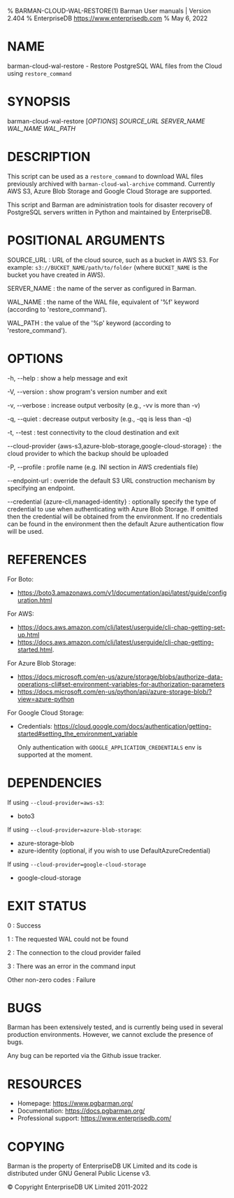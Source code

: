 % BARMAN-CLOUD-WAL-RESTORE(1) Barman User manuals | Version 2.404
% EnterpriseDB <https://www.enterprisedb.com>
% May 6, 2022

# NAME

barman-cloud-wal-restore - Restore PostgreSQL WAL files from the Cloud using `restore_command`


# SYNOPSIS

barman-cloud-wal-restore [*OPTIONS*] *SOURCE_URL* *SERVER_NAME* *WAL_NAME* *WAL_PATH*


# DESCRIPTION

This script can be used as a `restore_command` to download WAL files
previously archived with `barman-cloud-wal-archive` command.
Currently AWS S3, Azure Blob Storage and Google Cloud Storage are supported.

This script and Barman are administration tools for disaster recovery
of PostgreSQL servers written in Python and maintained by EnterpriseDB.


# POSITIONAL ARGUMENTS

SOURCE_URL
:    URL of the cloud source, such as a bucket in AWS S3.
     For example: `s3://BUCKET_NAME/path/to/folder` (where `BUCKET_NAME`
     is the bucket you have created in AWS).

SERVER_NAME
:    the name of the server as configured in Barman.

WAL_NAME
:    the name of the WAL file, equivalent of '%f' keyword (according to 'restore_command').

WAL_PATH
:    the value of the '%p' keyword (according to 'restore_command').

# OPTIONS

-h, --help
:    show a help message and exit

-V, --version
:    show program's version number and exit

-v, --verbose
:    increase output verbosity (e.g., -vv is more than -v)

-q, --quiet
:    decrease output verbosity (e.g., -qq is less than -q)

-t, --test
:    test connectivity to the cloud destination and exit

--cloud-provider {aws-s3,azure-blob-storage,google-cloud-storage}
:    the cloud provider to which the backup should be uploaded

-P, --profile
:    profile name (e.g. INI section in AWS credentials file)

--endpoint-url
:    override the default S3 URL construction mechanism by specifying an endpoint.

--credential {azure-cli,managed-identity}
:    optionally specify the type of credential to use when authenticating with
     Azure Blob Storage. If omitted then the credential will be obtained from the
     environment. If no credentials can be found in the environment then the default
     Azure authentication flow will be used.

# REFERENCES

For Boto:

* https://boto3.amazonaws.com/v1/documentation/api/latest/guide/configuration.html

For AWS:

* https://docs.aws.amazon.com/cli/latest/userguide/cli-chap-getting-set-up.html
* https://docs.aws.amazon.com/cli/latest/userguide/cli-chap-getting-started.html.

For Azure Blob Storage:

* https://docs.microsoft.com/en-us/azure/storage/blobs/authorize-data-operations-cli#set-environment-variables-for-authorization-parameters
* https://docs.microsoft.com/en-us/python/api/azure-storage-blob/?view=azure-python

For Google Cloud Storage:
* Credentials: https://cloud.google.com/docs/authentication/getting-started#setting_the_environment_variable

  Only authentication with `GOOGLE_APPLICATION_CREDENTIALS` env is supported at the moment.

# DEPENDENCIES

If using `--cloud-provider=aws-s3`:

* boto3

If using `--cloud-provider=azure-blob-storage`:

* azure-storage-blob
* azure-identity (optional, if you wish to use DefaultAzureCredential)

If using `--cloud-provider=google-cloud-storage`
* google-cloud-storage 

# EXIT STATUS

0
:   Success

1
:   The requested WAL could not be found

2
:   The connection to the cloud provider failed

3
:   There was an error in the command input

Other non-zero codes
:   Failure

# BUGS

Barman has been extensively tested, and is currently being used in several
production environments. However, we cannot exclude the presence of bugs.

Any bug can be reported via the Github issue tracker.

# RESOURCES

* Homepage: <https://www.pgbarman.org/>
* Documentation: <https://docs.pgbarman.org/>
* Professional support: <https://www.enterprisedb.com/>


# COPYING

Barman is the property of EnterpriseDB UK Limited
and its code is distributed under GNU General Public License v3.

© Copyright EnterpriseDB UK Limited 2011-2022
